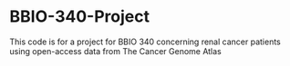 # BBIO-340-Project
This code is for a project for BBIO 340 concerning renal cancer patients using open-access data from The Cancer Genome Atlas
